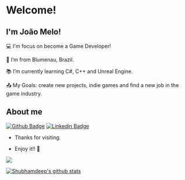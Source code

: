 # Welcome!

 

## I'm João Melo!

 

:computer: I'm focus on become a Game Developer!

:house_with_garden: I’m from Blumenau, Brazil.

:books: I’m currently learning C#, C++ and Unreal Engine.

:outbox_tray: My Goals: create new projects, indie games and find a new job in the game industry.

 

## About me

[![Github Badge](https://img.shields.io/badge/-Github-000?style=flat-square&logo=Github&logoColor=white&link=https://github.com/JoaoDGMelo)](https://github.com/JoaoDGMelo) [![Linkedin Badge](https://img.shields.io/badge/-LinkedIn-blue?style=flat-square&logo=Linkedin&logoColor=white&link=https://www.linkedin.com/in/jvdgmelo/)](https://www.linkedin.com/in/jvdgmelo/)

- Thanks for visiting.

- Enjoy it!! 🎉

<p></p>

<a href="https://github.com/JoaoDGMelo">
  <img align="center" src="https://github-readme-stats.vercel.app/api/top-langs/?username=JoaoDGMelo&theme=dark&hide_langs_below=1" />
</a>
<p></p>
<a href="https://github.com/JoaoDGMelo">
 <img align="center" src="https://github-readme-stats.vercel.app/api?username=JoaoDGMelo&show_icons=true&theme=dark&line_height=27" alt="Shubhamdeep's github stats"/>
</a>
